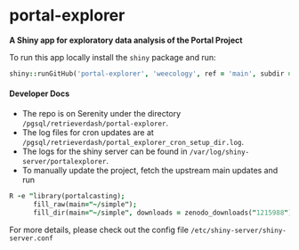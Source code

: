 # portal-explorer

**A Shiny app for exploratory data analysis of the Portal Project**

To run this app locally install the `shiny` package and run:

```j
shiny::runGitHub('portal-explorer', 'weecology', ref = 'main', subdir = 'app')
```
#### Developer Docs

- The repo is on Serenity under the directory `/pgsql/retrieverdash/portal-explorer`.
- The log files for cron updates are at `/pgsql/retrieverdash/portal_explorer_cron_setup_dir.log`.
- The logs for the shiny server can be found in `/var/log/shiny-server/portalexplorer`.
- To manually update the project, fetch the upstream main updates and run

```j
R -e "library(portalcasting);
      fill_raw(main="~/simple");
      fill_dir(main="~/simple", downloads = zenodo_downloads("1215988"))"
```

For more details, please check out the config file `/etc/shiny-server/shiny-server.conf`
